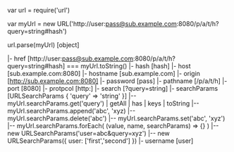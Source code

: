 
var url = require('url')

var myUrl = new URL('http://user:pass@sub.example.com:8080/p/a/t/h?query=string#hash')

url.parse(myUrl)  [object]

|- href [http://user:pass@sub.example.com:8080/p/a/t/h?query=string#hash]  === myUrl.toString()
|- hash [hash]
|- host [sub.example.com:8080]
|- hostname [sub.example.com]
|- origin [http://sub.example.com:8080]
|- password [pass]
|- pathname [/p/a/t/h]
|- port [8080]
|- protpcol [http:]
|- search [?query=string]
|- searchParams [URLSearchParams { 'query' => 'string' }]
    |-- myUrl.searchParams.get('query') | getAll | has | keys | toString
    |-- myUrl.searchParams.append('abc', 'xyz)
    |-- myUrl.searchParams.delete('abc')
    |-- myUrl.searchParams.set('abc', 'xyz')
    |-- myUrl.searchParams.forEach( (value, name, searchParams) => {} )
    |-- new URLSearchParams('user=abc&query=xyz')
    |-- new URLSearchParams({ user: ['first','second'] })
|- username [user]